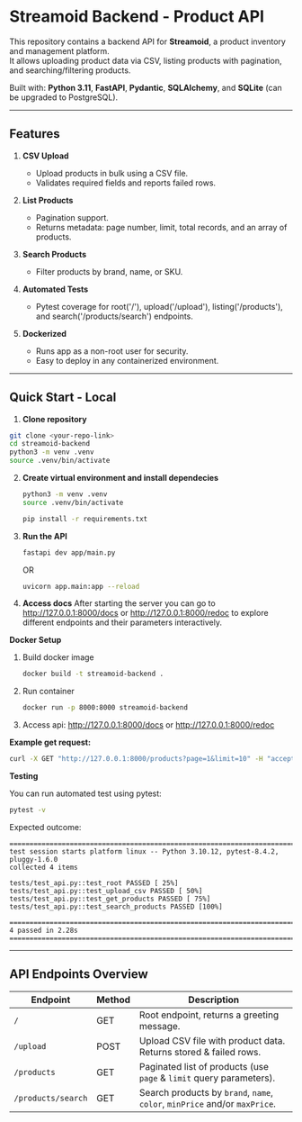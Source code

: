 # Streamoid Backend - Product API

This repository contains a backend API for **Streamoid**, a product inventory and management platform.  
It allows uploading product data via CSV, listing products with pagination, and searching/filtering products.

Built with: **Python 3.11**, **FastAPI**, **Pydantic**, **SQLAlchemy**, and **SQLite** (can be upgraded to PostgreSQL).

---

## Features

1. **CSV Upload**
   - Upload products in bulk using a CSV file.
   - Validates required fields and reports failed rows.

2. **List Products**
   - Pagination support.
   - Returns metadata: page number, limit, total records, and an array of products.

3. **Search Products**
   - Filter products by brand, name, or SKU.

4. **Automated Tests**
   - Pytest coverage for root('/'), upload('/upload'), listing('/products'), and search('/products/search') endpoints.

6. **Dockerized**
   - Runs app as a non-root user for security.
   - Easy to deploy in any containerized environment.

---

## Quick Start - Local

1. **Clone repository**
```bash
git clone <your-repo-link>
cd streamoid-backend
python3 -m venv .venv
source .venv/bin/activate
```

2. **Create virtual environment and install dependecies**
   ```bash
   python3 -m venv .venv
   source .venv/bin/activate

   pip install -r requirements.txt
   ```

3. **Run the API**
   ```bash
   fastapi dev app/main.py
   ```

   OR

   ```bash
   uvicorn app.main:app --reload
   ```

4. **Access docs**
   After starting the server you can go to http://127.0.0.1:8000/docs or http://127.0.0.1:8000/redoc to explore different endpoints and their parameters interactively.


**Docker Setup**

1. Build docker image
   ```bash
   docker build -t streamoid-backend .
   ```
2. Run container
   ```bash
   docker run -p 8000:8000 streamoid-backend
   ```
3. Access api: http://127.0.0.1:8000/docs or http://127.0.0.1:8000/redoc


**Example get request:**
```bash
curl -X GET "http://127.0.0.1:8000/products?page=1&limit=10" -H "accept: application/json"
```

**Testing**

You can run automated test using pytest:
```bash
pytest -v
```
Expected outcome:

```
========================================================================================= test session starts platform linux -- Python 3.10.12, pytest-8.4.2, pluggy-1.6.0
collected 4 items

tests/test_api.py::test_root PASSED [ 25%]
tests/test_api.py::test_upload_csv PASSED [ 50%]
tests/test_api.py::test_get_products PASSED [ 75%]
tests/test_api.py::test_search_products PASSED [100%]

========================================================================================= 4 passed in 2.28s =========================================================================================
```

---

## API Endpoints Overview

| Endpoint               | Method | Description                                           |
|------------------------|--------|-------------------------------------------------------|
| `/`                    | GET    | Root endpoint, returns a greeting message.           |
| `/upload`              | POST   | Upload CSV file with product data. Returns stored & failed rows. |
| `/products`            | GET    | Paginated list of products (use `page` & `limit` query parameters). |
| `/products/search`     | GET    | Search products by `brand`, `name`, `color`, `minPrice` and/or `maxPrice`.       |
